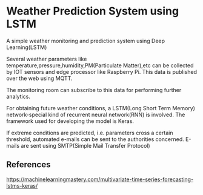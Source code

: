 # Weather Prediction System using LSTM

A simple weather monitoring and prediction system using Deep Learning(LSTM)

Several weather parameters like temperature,pressure,humidity,PM(Particulate Matter),etc can be collected by IOT sensors and edge processor like Raspberry Pi. This data is published over the web using MQTT.

The monitoring room can subscribe to this data for performing further analytics. 

For obtaining future weather conditions, a LSTM(Long Short Term Memory) network-special kind of recurrent neural network(RNN) is involved. The framework used for developing the model is Keras.

If extreme conditions are predicted, i.e. parameters cross a certain threshold, automated e-mails can be sent to the authorities concerned. E-mails are sent using SMTP(Simple Mail Transfer Protocol)

## References

https://machinelearningmastery.com/multivariate-time-series-forecasting-lstms-keras/
